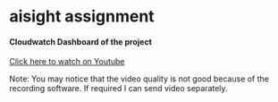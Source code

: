 # aisight assignment

#### Cloudwatch Dashboard of the project
[Click here to watch on Youtube](https://youtu.be/HoeDY2I3vQY)

Note: You may notice that the video quality is not good because of the recording software. If required I can send video separately.